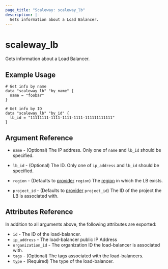```yaml
---
page_title: "Scaleway: scaleway_lb"
description: |-
  Gets information about a Load Balancer.
---
```


# scaleway_lb

Gets information about a Load Balancer.

## Example Usage

```hcl
# Get info by name
data "scaleway_lb" "by_name" {
  name = "foobar"
}

# Get info by ID
data "scaleway_lb" "by_id" {
  lb_id = "11111111-1111-1111-1111-111111111111"
}
```

## Argument Reference

- `name` - (Optional) The IP address.
  Only one of `name` and `lb_id` should be specified.

- `lb_id` - (Optional) The ID.
  Only one of `ip_address` and `lb_id` should be specified.

- `region` - (Defaults to [provider](../index.md#region) `region`) The [region](../guides/regions_and_zones.md#zones) in which the LB exists.

- `project_id` - (Defaults to [provider](../index.md#project_id) `project_id`) The ID of the project the LB is associated with.

## Attributes Reference

In addition to all arguments above, the following attributes are exported:

- `id` - The ID of the load-balancer.
- `ip_address` -  The load-balancer public IP Address
- `organization_id` - The organization ID the load-balancer is associated with.
- `tags` - (Optional) The tags associated with the load-balancers.
- `type` - (Required) The type of the load-balancer.

